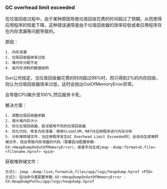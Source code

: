 ### GC overhead limit exceeded
在垃圾回收过程中，由于某种原因导致垃圾回收花费的时间超过了预期，从而使得应用程序的性能下降，这种错误通常是由于垃圾回收器的效率较低或者应用程序存在内存泄漏等问题导致的。

原因：
```text
1. 内存泄漏
2. 垃圾回收器效率过低
3. 堆内存分配不足
4. 高内存消耗的数据结构
```

Sun公司规定，当垃圾回收器花费的时间超过98%时，而只得到2%的内存回收，则认为垃圾回收器效率过低，这时会抛出OutOfMemoryError异常。

会导致CPU飙升至100%,然后服务卡死。

解决方案：
```text
1. 调整垃圾回收器参数
2. 增大堆内存大小
3. 优化垃圾回收器，尝试使用不同的垃圾回收器
4. 优化代码，修复内存泄漏：使用VisUalVM、MAT对应用程序进行内存分析
5. 分析堆转储文件，当应用程序发生GC Overhead Limit Exceeded时，会自动生成堆转储文件，找出导致内存泄露的代码（需要启动配置参数-XX:+HeapDumpOnOutOfMemoryError）。或者手动生成jmap -dump:format=b,file=<filename.hprof> <pid>
```

获取堆转储文件：
```text
方式1: jmap -dump:live,format=b,file=/app/logs/heapdump.hprof <PID>
方式2: 启动命令里配置参数-XX:+HeapDumpOnOutOfMemoryError -XX:HeapDumpPath=/app/logs/heapdump.hprof
```